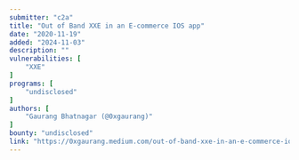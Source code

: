 ```yaml
---
submitter: "c2a"
title: "Out of Band XXE in an E-commerce IOS app"
date: "2020-11-19"
added: "2024-11-03"
description: ""
vulnerabilities: [
    "XXE"
]
programs: [
    "undisclosed"
]
authors: [
    "Gaurang Bhatnagar (@0xgaurang)"
]
bounty: "undisclosed"
link: "https://0xgaurang.medium.com/out-of-band-xxe-in-an-e-commerce-ios-app-e22981f7b59b"
---
```




